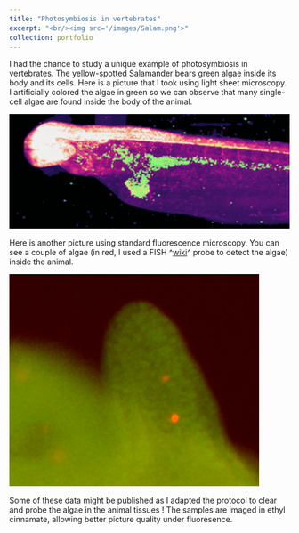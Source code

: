 ```yaml
---
title: "Photosymbiosis in vertebrates"
excerpt: "<br/><img src='/images/Salam.png'>"
collection: portfolio
---
```


I had the chance to study a unique example of photosymbiosis in vertebrates.
The yellow-spotted Salamander bears green algae inside its body and its cells. Here is a picture that I took using light sheet microscopy. I artificially colored the algae in green so we can observe that many single-cell algae are found inside the body of the animal.

 ![](/images/Salam.png)

Here is another picture using standard fluorescence microscopy. You can see a couple of algae (in red, I used a FISH ^[wiki](https://en.wikipedia.org/wiki/Fluorescence_in_situ_hybridization)^ probe to detect the algae) inside the animal.

![](/images/p3.png)

Some of these data might be published as I adapted the protocol to clear and probe the algae in the animal tissues ! The samples are imaged in ethyl cinnamate, allowing better picture quality under fluoresence.
